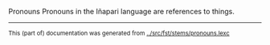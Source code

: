 Pronouns
Pronouns in the Iñapari language are references to things.


* * *
<small>This (part of) documentation was generated from [../src/fst/stems/pronouns.lexc](http://github.com/giellalt/lang-inp/blob/main/../src/fst/stems/pronouns.lexc)</small>